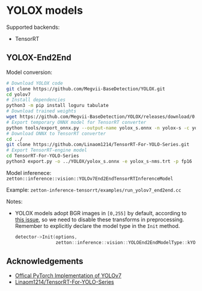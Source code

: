# YOLOX models

Supported backends:

- TensorRT

## YOLOX-End2End

Model conversion:

```bash
# Download YOLOX code
git clone https://github.com/Megvii-BaseDetection/YOLOX.git
cd yolov7
# Install dependencies
python3 -m pip install loguru tabulate
# Download trained weights
wget https://github.com/Megvii-BaseDetection/YOLOX/releases/download/0.1.1rc0/yolox_s.pth
# Export temporary ONNX model for TensorRT converter
python tools/export_onnx.py --output-name yolox_s.onnx -n yolox-s -c yolox_s.pth --decode_in_inference
# Download ONNX to TensorRT converter
cd ../
git clone https://github.com/Linaom1214/TensorRT-For-YOLO-Series.git
# Export TensorRT-engine model
cd TensorRT-For-YOLO-Series
python3 export.py -o ../YOLOX/yolox_s.onnx -e yolox_s-nms.trt -p fp16
```

Model inferenece: `zetton::inference::vision::YOLOv7End2EndTensorRTInferenceModel`

Example: `zetton-inference-tensorrt/examples/run_yolov7_end2end.cc`

Notes:

- YOLOX models adopt BGR images in `[0,255]` by default, according to [this issue](https://github.com/Linaom1214/TensorRT-For-YOLO-Series/issues/11), so we need to disable these transforms in preprocessing. Remember to explicitly declare the model type in the `Init` method.

   ```cpp
   detector->Init(options,
                  zetton::inference::vision::YOLOEnd2EndModelType::kYOLOX);
   ```

## Acknowledgements

- [Offical PyTorch Implementation of YOLOv7](https://github.com/WongKinYiu/yolov7)
- [Linaom1214/TensorRT-For-YOLO-Series](https://github.com/Linaom1214/TensorRT-For-YOLO-Series.git)

